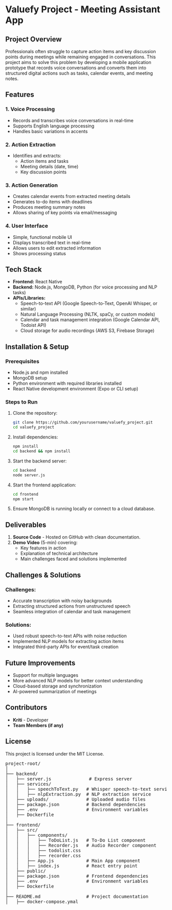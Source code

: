 # Valuefy Project - Meeting Assistant App

## Project Overview
Professionals often struggle to capture action items and key discussion points during meetings while remaining engaged in conversations. This project aims to solve this problem by developing a mobile application prototype that records voice conversations and converts them into structured digital actions such as tasks, calendar events, and meeting notes.

## Features
### 1. Voice Processing
- Records and transcribes voice conversations in real-time
- Supports English language processing
- Handles basic variations in accents

### 2. Action Extraction
- Identifies and extracts:
  - Action items and tasks
  - Meeting details (date, time)
  - Key discussion points

### 3. Action Generation
- Creates calendar events from extracted meeting details
- Generates to-do items with deadlines
- Produces meeting summary notes
- Allows sharing of key points via email/messaging

### 4. User Interface
- Simple, functional mobile UI
- Displays transcribed text in real-time
- Allows users to edit extracted information
- Shows processing status

## Tech Stack
- **Frontend:** React Native
- **Backend:** Node.js, MongoDB, Python (for voice processing and NLP tasks)
- **APIs/Libraries:**
  - Speech-to-text API (Google Speech-to-Text, OpenAI Whisper, or similar)
  - Natural Language Processing (NLTK, spaCy, or custom models)
  - Calendar and task management integration (Google Calendar API, Todoist API)
  - Cloud storage for audio recordings (AWS S3, Firebase Storage)

## Installation & Setup
### Prerequisites
- Node.js and npm installed
- MongoDB setup
- Python environment with required libraries installed
- React Native development environment (Expo or CLI setup)

### Steps to Run
1. Clone the repository:
   ```bash
   git clone https://github.com/yourusername/valuefy_project.git
   cd valuefy_project
   ```
2. Install dependencies:
   ```bash
   npm install
   cd backend && npm install
   ```
3. Start the backend server:
   ```bash
   cd backend
   node server.js
   ```
4. Start the frontend application:
   ```bash
   cd frontend
   npm start
   ```
5. Ensure MongoDB is running locally or connect to a cloud database.

## Deliverables
1. **Source Code** - Hosted on GitHub with clean documentation.
2. **Demo Video** (5-min) covering:
   - Key features in action
   - Explanation of technical architecture
   - Main challenges faced and solutions implemented

## Challenges & Solutions
### Challenges:
- Accurate transcription with noisy backgrounds
- Extracting structured actions from unstructured speech
- Seamless integration of calendar and task management

### Solutions:
- Used robust speech-to-text APIs with noise reduction
- Implemented NLP models for extracting action items
- Integrated third-party APIs for event/task creation

## Future Improvements
- Support for multiple languages
- More advanced NLP models for better context understanding
- Cloud-based storage and synchronization
- AI-powered summarization of meetings

## Contributors
- **Kriti** - Developer
- **Team Members (if any)**

## License
This project is licensed under the MIT License.
<pre>
project-root/
│
├── backend/
│   ├── server.js              # Express server
│   ├── services/
│   │   ├── speechToText.py   # Whisper speech-to-text service
│   │   ├── nlpExtraction.py  # NLP extraction service
│   ├── uploads/              # Uploaded audio files
│   ├── package.json          # Backend dependencies
│   ├── .env                  # Environment variables
│   ├── Dockerfile
│
├── frontend/
│   ├── src/
│   │   ├── components/
│   │   │   ├── ToDoList.js   # To-Do List component
│   │   │   ├── Recorder.js   # Audio Recorder component
│   │   │   ├── todolist.css
│   │   │   ├── recorder.css
│   │   ├── App.js            # Main App component
│   │   ├── index.js          # React entry point
│   ├── public/
│   ├── package.json          # Frontend dependencies
│   ├── .env                  # Environment variables
│   ├── Dockerfile
│
├── README.md                 # Project documentation
│   ├── docker-compose.ymal

</pre>
